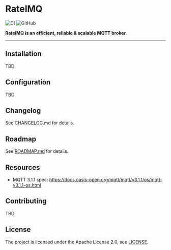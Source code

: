 # RatelMQ

![CI](https://github.com/ratelmq/ratelmq/workflows/CI/badge.svg)
![GitHub](https://img.shields.io/github/license/ratelmq/ratelmq)

**RatelMQ is an efficient, reliable & scalable MQTT broker.**

---

## Installation

TBD

## Configuration

TBD

## Changelog

See [CHANGELOG.md](CHANGELOG.md) for details.

## Roadmap

See [ROADMAP.md](ROADMAP.md) for details.

## Resources

* MQTT 3.1.1 spec: <https://docs.oasis-open.org/mqtt/mqtt/v3.1.1/os/mqtt-v3.1.1-os.html>

## Contributing

TBD

## License

The project is licensed under the Apache License 2.0, see [LICENSE](LICENSE).
